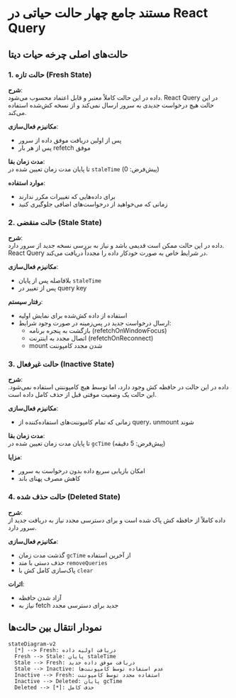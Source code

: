 # مستند جامع چهار حالت حیاتی در React Query

## حالت‌های اصلی چرخه حیات دیتا

### 1. حالت تازه (Fresh State)
**شرح**:  
داده در این حالت کاملاً معتبر و قابل اعتماد محسوب می‌شود. React Query در این حالت هیچ درخواست جدیدی به سرور ارسال نمی‌کند و از نسخه کش‌شده استفاده می‌کند.

**مکانیزم فعال‌سازی**:  
- پس از اولین دریافت موفق داده از سرور
- پس از هر بار refetch موفق

**مدت زمان بقا**:  
تا پایان مدت زمان تعیین شده در `staleTime` (پیش‌فرض: 0)

**موارد استفاده**:  
- برای داده‌هایی که تغییرات مکرر ندارند
- زمانی که می‌خواهید از درخواست‌های اضافی جلوگیری کنید

### 2. حالت منقضی (Stale State)
**شرح**:  
داده در این حالت ممکن است قدیمی باشد و نیاز به بررسی نسخه جدید از سرور دارد. React Query در شرایط خاص به صورت خودکار داده را مجدداً دریافت می‌کند.

**مکانیزم فعال‌سازی**:  
- بلافاصله پس از پایان `staleTime`
- پس از تغییر در query key

**رفتار سیستم**:  
- استفاده از داده کش‌شده برای نمایش اولیه
- ارسال درخواست جدید در پس‌زمینه در صورت وجود شرایط:
  - بازگشت به پنجره برنامه (refetchOnWindowFocus)
  - اتصال مجدد به اینترنت (refetchOnReconnect)
  - mount شدن مجدد کامپوننت

### 3. حالت غیرفعال (Inactive State)
**شرح**:  
داده در این حالت در حافظه کش وجود دارد، اما توسط هیچ کامپوننتی استفاده نمی‌شود. این حالت یک وضعیت موقتی قبل از حذف کامل داده است.

**مکانیزم فعال‌سازی**:  
- زمانی که تمام کامپوننت‌های استفاده‌کننده از query، unmount شوند

**مدت زمان بقا**:  
تا پایان مدت زمان تعیین شده در `gcTime` (پیش‌فرض: 5 دقیقه)

**مزایا**:  
- امکان بازیابی سریع داده بدون درخواست به سرور
- کاهش مصرف پهنای باند

### 4. حالت حذف شده (Deleted State)
**شرح**:  
داده کاملاً از حافظه کش پاک شده است و برای دسترسی مجدد نیاز به دریافت جدید از سرور دارد.

**مکانیزم فعال‌سازی**:  
- گذشت مدت زمان `gcTime` از آخرین استفاده
- حذف دستی با متد `removeQueries`
- پاک‌سازی کامل کش با `clear`

**اثرات**:  
- آزاد شدن حافظه
- نیاز به fetch جدید برای دسترسی مجدد

## نمودار انتقال بین حالت‌ها

```mermaid
stateDiagram-v2
  [*] --> Fresh: دریافت اولیه داده
  Fresh --> Stale: پایان staleTime
  Stale --> Fresh: دریافت موفق داده جدید
  Stale --> Inactive: عدم استفاده توسط کامپوننت‌ها
  Inactive --> Fresh: استفاده مجدد توسط کامپوننت
  Inactive --> Deleted: پایان gcTime
  Deleted --> [*]: حذف کامل